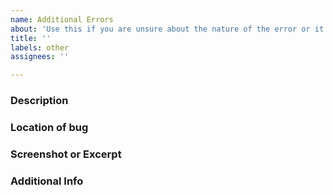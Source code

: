 ```yaml
---
name: Additional Errors
about: 'Use this if you are unsure about the nature of the error or it can't fit into any other template'
title: ''
labels: other
assignees: ''

---
```


### Description
<!-- Just a short description of the problem you're having -->


### Location of bug
<!-- Please provide a brief description of where and when in the game the bug is located -->


### Screenshot or Excerpt
<!-- Please either post a screenshot of the error or an excerpt/quote to help us find it -->


### Additional Info
<!-- If you have any additional information drop it here -->